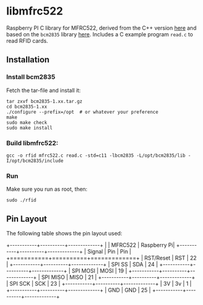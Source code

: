 libmfrc522
==========

Raspberry PI C library for MFRC522, derived from the C++ version [here][mfrc522-c] and
based on the `bcm2835` library [here][bcm2835]. Includes a C example program `read.c` to read RFID cards.

[mfrc522-c]: https://github.com/villinte/RPi-RFID/
[bcm2835]: http://www.airspayce.com/mikem/bcm2835/bcm2835-1.75.tar.gz 


## Installation

### Install bcm2835

Fetch the tar-file and install it:

    tar zxvf bcm2835-1.xx.tar.gz
    cd bcm2835-1.xx
    ./configure --prefix=/opt  # or whatever your preference
    make
    sudo make check
    sudo make install


### Build libmfrc522:

	gcc -o rfid mfrc522.c read.c -std=c11 -lbcm2835 -L/opt/bcm2835/lib -I/opt/bcm2835/include


### Run

Make sure you run as root, then:

    sudo ./rfid


Pin Layout
----------

The following table shows the pin layout used:

+-----------+----------+-------------+
|           | MFRC522  | Raspberry Pi|
+-----------+----------+-------------+
| Signal    | Pin      | Pin         |
+===========+==========+=============+
| RST/Reset | RST      | 22          |
+-----------+----------+-------------+
| SPI SS    | SDA      | 24          |
+-----------+----------+-------------+
| SPI MOSI  | MOSI     | 19          |
+-----------+----------+-------------+
| SPI MISO  | MISO     | 21          |
+-----------+----------+-------------+
| SPI SCK   | SCK      | 23          |
+-----------+----------+-------------+
| 3V        | 3v       | 1           |
+-----------+----------+-------------+
| GND       | GND      | 25          |
+-----------+----------+-------------+
